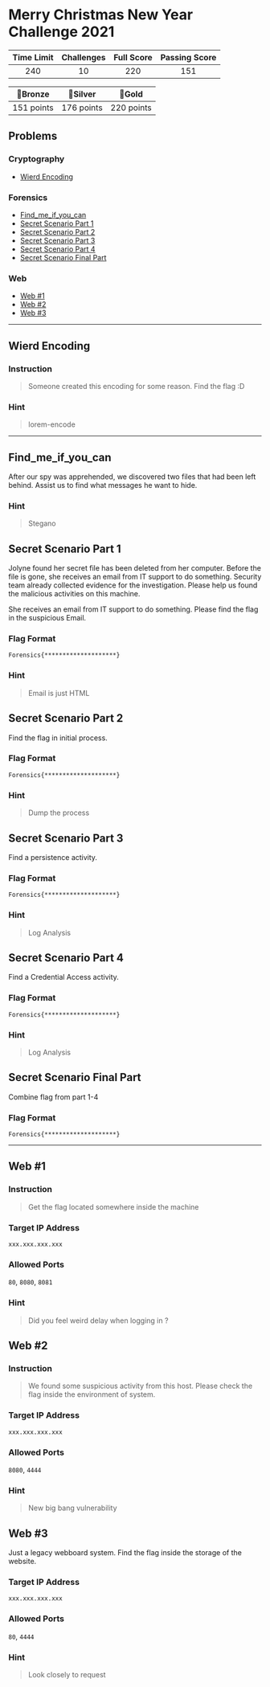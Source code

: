 # Merry Christmas New Year Challenge 2021

| Time Limit | Challenges | Full Score | Passing Score |
|:----------:|:----------:|:----------:|:-------------:|
| 240        | 10         | 220        | 151           |

|   🥉Bronze  |   🥈Silver  |    🥇Gold   |
|:----------:|:----------:|:----------:|
| 151 points | 176 points | 220 points |

## Problems
### Cryptography
- [Wierd Encoding](#wierd-encoding)
### Forensics
- [Find_me_if_you_can](#find_me_if_you_can)
- [Secret Scenario Part 1](#secret-scenario-part-1)
- [Secret Scenario Part 2](#secret-scenario-part-2)
- [Secret Scenario Part 3](#secret-scenario-part-3)
- [Secret Scenario Part 4](#secret-scenario-part-4)
- [Secret Scenario Final Part](#secret-scenario-final-part)
### Web
- [Web #1](#web-1)
- [Web #2](#web-2)
- [Web #3](#web-3)

---
## Wierd Encoding
### Instruction
> Someone created this encoding for some reason. Find the flag :D
### Hint
> lorem-encode

---
## Find_me_if_you_can
After our spy was apprehended, we discovered two files that had been left behind. Assist us to find what messages he want to hide.
### Hint
> Stegano


## Secret Scenario Part 1
Jolyne found her secret file has been deleted from her computer. Before the file is gone, she receives an email from IT support to do something. Security team already collected evidence for the investigation. Please help us found the malicious activities on this machine.

She receives an email from IT support to do something. Please find the flag in the suspicious Email.
### Flag Format 
```
Forensics{********************}
```
### Hint
> Email is just HTML

## Secret Scenario Part 2
Find the flag in initial process.
### Flag Format 
```
Forensics{********************}
```
### Hint
> Dump the process

## Secret Scenario Part 3
Find a persistence activity.
### Flag Format 
```
Forensics{********************}
```
### Hint
> Log Analysis

## Secret Scenario Part 4
Find a Credential Access activity.
### Flag Format 
```
Forensics{********************}
```
### Hint
> Log Analysis

## Secret Scenario Final Part
Combine flag from part 1-4
### Flag Format 
```
Forensics{********************}
```

---
## Web #1
### Instruction
> Get the flag located somewhere inside the machine
### Target IP Address
`xxx.xxx.xxx.xxx`
### Allowed Ports
`80`, `8080`, `8081`
### Hint
> Did you feel weird delay when logging in ?

## Web #2
### Instruction
> We found some suspicious activity from this host. Please check the flag inside the environment of system.
### Target IP Address
`xxx.xxx.xxx.xxx`
### Allowed Ports
`8080`, `4444`
### Hint
> New big bang vulnerability

## Web #3
Just a legacy webboard system. Find the flag inside the storage of the website.
### Target IP Address
`xxx.xxx.xxx.xxx`
### Allowed Ports
`80`, `4444`
### Hint
> Look closely to request
